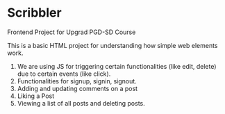 # Scribbler
Frontend Project for Upgrad PGD-SD Course

This is a basic HTML project for understanding how simple web elements work. 
1. We are using JS for triggering certain functionalities (like edit, delete) due to certain events (like click).
2. Functionalities for signup, signin, signout.
3. Adding and updating comments on a post
4. Liking a Post
5. Viewing a list of all posts and deleting posts.
